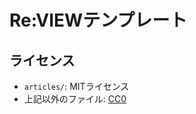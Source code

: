 # Re:VIEWテンプレート

## ライセンス

* `articles/`: MITライセンス
* 上記以外のファイル: [CC0](https://creativecommons.org/publicdomain/zero/1.0/legalcode)
